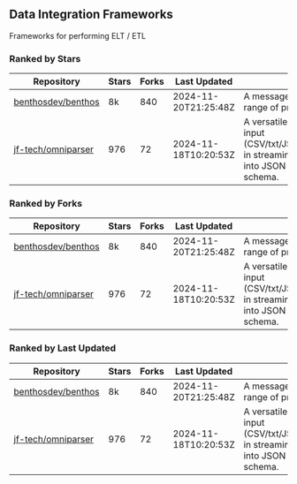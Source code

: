 ## Data Integration Frameworks

Frameworks for performing ELT / ETL

### Ranked by Stars

| Repository | Stars | Forks | Last Updated | Description | 
|------------|-------|-------|--------------|-------------|
| [benthosdev/benthos](https://github.com/benthosdev/benthos) | 8k | 840 | 2024-11-20T21:25:48Z |  A message streaming bridge between a range of protocols. |
| [jf-tech/omniparser](https://github.com/jf-tech/omniparser) | 976 | 72 | 2024-11-18T10:20:53Z |  A versatile ETL library that parses text input (CSV/txt/JSON/XML/EDI/X12/EDIFACT/etc) in streaming fashion and transforms data into JSON output using data-driven schema. |

### Ranked by Forks

| Repository | Stars | Forks | Last Updated | Description | 
|------------|-------|-------|--------------|-------------|
| [benthosdev/benthos](https://github.com/benthosdev/benthos) | 8k | 840 | 2024-11-20T21:25:48Z |  A message streaming bridge between a range of protocols. |
| [jf-tech/omniparser](https://github.com/jf-tech/omniparser) | 976 | 72 | 2024-11-18T10:20:53Z |  A versatile ETL library that parses text input (CSV/txt/JSON/XML/EDI/X12/EDIFACT/etc) in streaming fashion and transforms data into JSON output using data-driven schema. |

### Ranked by Last Updated

| Repository | Stars | Forks | Last Updated | Description | 
|------------|-------|-------|--------------|-------------|
| [benthosdev/benthos](https://github.com/benthosdev/benthos) | 8k | 840 | 2024-11-20T21:25:48Z |  A message streaming bridge between a range of protocols. |
| [jf-tech/omniparser](https://github.com/jf-tech/omniparser) | 976 | 72 | 2024-11-18T10:20:53Z |  A versatile ETL library that parses text input (CSV/txt/JSON/XML/EDI/X12/EDIFACT/etc) in streaming fashion and transforms data into JSON output using data-driven schema. |

